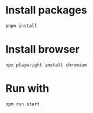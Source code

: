 # Install packages
```sh
pnpm install
```

# Install browser
```sh
npx playwright install chromium
```

# Run with
```sh
npm run start
```
